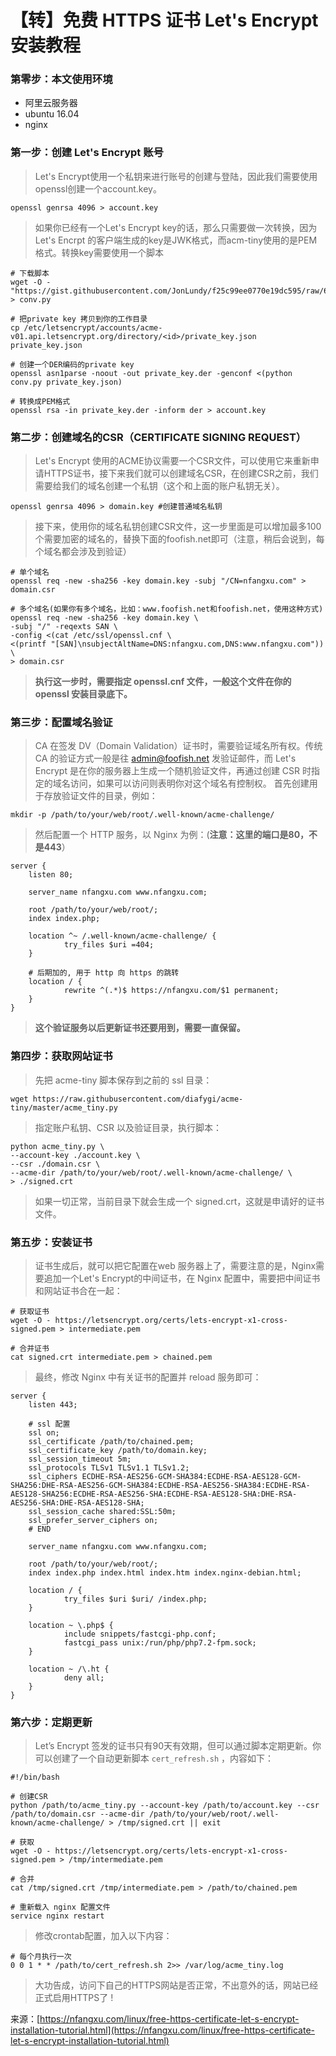 # 【转】免费 HTTPS 证书 Let's Encrypt 安装教程



### 第零步：本文使用环境 <a id="&#x7B2C;&#x96F6;&#x6B65;&#xFF1A;&#x672C;&#x6587;&#x4F7F;&#x7528;&#x73AF;&#x5883;"></a>

* 阿里云服务器
* ubuntu 16.04
* nginx

### 第一步：创建 Let's Encrypt 账号 <a id="&#x7B2C;&#x4E00;&#x6B65;&#xFF1A;&#x521B;&#x5EFA;-let-s-encrypt-&#x8D26;&#x53F7;"></a>

> Let's Encrypt使用一个私钥来进行账号的创建与登陆，因此我们需要使用openssl创建一个account.key。

```text
openssl genrsa 4096 > account.key
```

> 如果你已经有一个Let's Encrypt key的话，那么只需要做一次转换，因为Let's Encrpt 的客户端生成的key是JWK格式，而acm-tiny使用的是PEM格式。转换key需要使用一个脚本

```text
# 下载脚本
wget -O - "https://gist.githubusercontent.com/JonLundy/f25c99ee0770e19dc595/raw/6035c1c8938fae85810de6aad1ecf6e2db663e26/conv.py" > conv.py

# 把private key 拷贝到你的工作目录
cp /etc/letsencrypt/accounts/acme-v01.api.letsencrypt.org/directory/<id>/private_key.json private_key.json

# 创建一个DER编码的private key
openssl asn1parse -noout -out private_key.der -genconf <(python conv.py private_key.json)

# 转换成PEM格式
openssl rsa -in private_key.der -inform der > account.key
```

### 第二步：创建域名的CSR（CERTIFICATE SIGNING REQUEST） <a id="&#x7B2C;&#x4E8C;&#x6B65;&#xFF1A;&#x521B;&#x5EFA;&#x57DF;&#x540D;&#x7684;csr&#xFF08;certificate-signing-request&#xFF09;"></a>

> Let's Encrypt 使用的ACME协议需要一个CSR文件，可以使用它来重新申请HTTPS证书，接下来我们就可以创建域名CSR，在创建CSR之前，我们需要给我们的域名创建一个私钥（这个和上面的账户私钥无关）。

```text
openssl genrsa 4096 > domain.key #创建普通域名私钥 
```

> 接下来，使用你的域名私钥创建CSR文件，这一步里面是可以增加最多100个需要加密的域名的，替换下面的foofish.net即可（注意，稍后会说到，每个域名都会涉及到验证）

```text
# 单个域名
openssl req -new -sha256 -key domain.key -subj "/CN=nfangxu.com" > domain.csr

# 多个域名(如果你有多个域名，比如：www.foofish.net和foofish.net，使用这种方式)
openssl req -new -sha256 -key domain.key \
-subj "/" -reqexts SAN \
-config <(cat /etc/ssl/openssl.cnf \
<(printf "[SAN]\nsubjectAltName=DNS:nfangxu.com,DNS:www.nfangxu.com")) \
> domain.csr
```

> **执行这一步时，需要指定 openssl.cnf 文件，一般这个文件在你的 openssl 安装目录底下。**

### 第三步：配置域名验证 <a id="&#x7B2C;&#x4E09;&#x6B65;&#xFF1A;&#x914D;&#x7F6E;&#x57DF;&#x540D;&#x9A8C;&#x8BC1;"></a>

> CA 在签发 DV（Domain Validation）证书时，需要验证域名所有权。传统 CA 的验证方式一般是往 admin@foofish.net 发验证邮件，而 Let's Encrypt 是在你的服务器上生成一个随机验证文件，再通过创建 CSR 时指定的域名访问，如果可以访问则表明你对这个域名有控制权。 首先创建用于存放验证文件的目录，例如：

```text
mkdir -p /path/to/your/web/root/.well-known/acme-challenge/
```

> 然后配置一个 HTTP 服务，以 Nginx 为例：\(**注意：这里的端口是80，不是443**）

```text
server {
    listen 80;

    server_name nfangxu.com www.nfangxu.com;

    root /path/to/your/web/root/;
    index index.php;

    location ^~ /.well-known/acme-challenge/ {
            try_files $uri =404;
    }

    # 后期加的, 用于 http 向 https 的跳转
    location / {
            rewrite ^(.*)$ https://nfangxu.com/$1 permanent;
    }
}

```

> **这个验证服务以后更新证书还要用到，需要一直保留。**

### 第四步：获取网站证书 <a id="&#x7B2C;&#x56DB;&#x6B65;&#xFF1A;&#x83B7;&#x53D6;&#x7F51;&#x7AD9;&#x8BC1;&#x4E66;"></a>

> 先把 acme-tiny 脚本保存到之前的 ssl 目录：

```text
wget https://raw.githubusercontent.com/diafygi/acme-tiny/master/acme_tiny.py
```

> 指定账户私钥、CSR 以及验证目录，执行脚本：

```text
python acme_tiny.py \ 
--account-key ./account.key \ 
--csr ./domain.csr \ 
--acme-dir /path/to/your/web/root/.well-known/acme-challenge/ \ 
> ./signed.crt
```

> 如果一切正常，当前目录下就会生成一个 signed.crt，这就是申请好的证书文件。

### 第五步：安装证书 <a id="&#x7B2C;&#x4E94;&#x6B65;&#xFF1A;&#x5B89;&#x88C5;&#x8BC1;&#x4E66;"></a>

> 证书生成后，就可以把它配置在web 服务器上了，需要注意的是，Nginx需要追加一个Let's Encrypt的中间证书，在 Nginx 配置中，需要把中间证书和网站证书合在一起：

```text
# 获取证书
wget -O - https://letsencrypt.org/certs/lets-encrypt-x1-cross-signed.pem > intermediate.pem

# 合并证书
cat signed.crt intermediate.pem > chained.pem
```

> 最终，修改 Nginx 中有关证书的配置并 reload 服务即可：

```text
server {
    listen 443;

    # ssl 配置
    ssl on;
    ssl_certificate /path/to/chained.pem;
    ssl_certificate_key /path/to/domain.key;
    ssl_session_timeout 5m;
    ssl_protocols TLSv1 TLSv1.1 TLSv1.2;
    ssl_ciphers ECDHE-RSA-AES256-GCM-SHA384:ECDHE-RSA-AES128-GCM-SHA256:DHE-RSA-AES256-GCM-SHA384:ECDHE-RSA-AES256-SHA384:ECDHE-RSA-AES128-SHA256:ECDHE-RSA-AES256-SHA:ECDHE-RSA-AES128-SHA:DHE-RSA-AES256-SHA:DHE-RSA-AES128-SHA;
    ssl_session_cache shared:SSL:50m;
    ssl_prefer_server_ciphers on;
    # END

    server_name nfangxu.com www.nfangxu.com;

    root /path/to/your/web/root/;
    index index.php index.html index.htm index.nginx-debian.html;

    location / {
            try_files $uri $uri/ /index.php;
    }

    location ~ \.php$ {
            include snippets/fastcgi-php.conf;
            fastcgi_pass unix:/run/php/php7.2-fpm.sock;
    }

    location ~ /\.ht {
            deny all;
    }
}

```

### 第六步：定期更新 <a id="&#x7B2C;&#x516D;&#x6B65;&#xFF1A;&#x5B9A;&#x671F;&#x66F4;&#x65B0;"></a>

> Let’s Encrypt 签发的证书只有90天有效期，但可以通过脚本定期更新。你可以创建了一个自动更新脚本 `cert_refresh.sh` ，内容如下：

```text
#!/bin/bash

# 创建CSR
python /path/to/acme_tiny.py --account-key /path/to/account.key --csr /path/to/domain.csr --acme-dir /path/to/your/web/root/.well-known/acme-challenge/ > /tmp/signed.crt || exit

# 获取
wget -O - https://letsencrypt.org/certs/lets-encrypt-x1-cross-signed.pem > /tmp/intermediate.pem

# 合并
cat /tmp/signed.crt /tmp/intermediate.pem > /path/to/chained.pem

# 重新载入 nginx 配置文件
service nginx restart
```

> 修改crontab配置，加入以下内容：

```text
# 每个月执行一次
0 0 1 * * /path/to/cert_refresh.sh 2>> /var/log/acme_tiny.log
```

> 大功告成，访问下自己的HTTPS网站是否正常，不出意外的话，网站已经正式启用HTTPS了 !

来源：[https://nfangxu.com/linux/free-https-certificate-let-s-encrypt-installation-tutorial.html](https://nfangxu.com/linux/free-https-certificate-let-s-encrypt-installation-tutorial.html)

